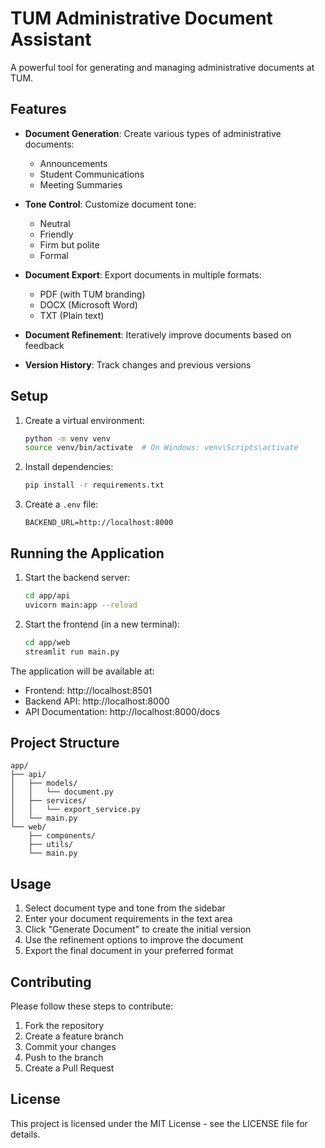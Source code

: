 # TUM Administrative Document Assistant

A powerful tool for generating and managing administrative documents at TUM.

## Features

- **Document Generation**: Create various types of administrative documents:
  - Announcements
  - Student Communications
  - Meeting Summaries

- **Tone Control**: Customize document tone:
  - Neutral
  - Friendly
  - Firm but polite
  - Formal

- **Document Export**: Export documents in multiple formats:
  - PDF (with TUM branding)
  - DOCX (Microsoft Word)
  - TXT (Plain text)

- **Document Refinement**: Iteratively improve documents based on feedback
- **Version History**: Track changes and previous versions

## Setup

1. Create a virtual environment:
   ```bash
   python -m venv venv
   source venv/bin/activate  # On Windows: venv\Scripts\activate
   ```

2. Install dependencies:
   ```bash
   pip install -r requirements.txt
   ```

3. Create a `.env` file:
   ```
   BACKEND_URL=http://localhost:8000
   ```

## Running the Application

1. Start the backend server:
   ```bash
   cd app/api
   uvicorn main:app --reload
   ```

2. Start the frontend (in a new terminal):
   ```bash
   cd app/web
   streamlit run main.py
   ```

The application will be available at:
- Frontend: http://localhost:8501
- Backend API: http://localhost:8000
- API Documentation: http://localhost:8000/docs

## Project Structure

```
app/
├── api/
│   ├── models/
│   │   └── document.py
│   ├── services/
│   │   └── export_service.py
│   └── main.py
└── web/
    ├── components/
    ├── utils/
    └── main.py
```

## Usage

1. Select document type and tone from the sidebar
2. Enter your document requirements in the text area
3. Click "Generate Document" to create the initial version
4. Use the refinement options to improve the document
5. Export the final document in your preferred format

## Contributing

Please follow these steps to contribute:
1. Fork the repository
2. Create a feature branch
3. Commit your changes
4. Push to the branch
5. Create a Pull Request

## License

This project is licensed under the MIT License - see the LICENSE file for details.

